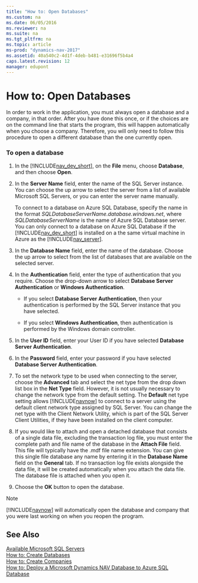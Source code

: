 ```yaml
---
title: "How to: Open Databases"
ms.custom: na
ms.date: 06/05/2016
ms.reviewer: na
ms.suite: na
ms.tgt_pltfrm: na
ms.topic: article
ms-prod: "dynamics-nav-2017"
ms.assetid: 40a540c2-4d1f-4deb-b481-e31696f5b4a4
caps.latest.revision: 12
manager: edupont
---
```

# How to: Open Databases
In order to work in the application, you must always open a database and a company, in that order. After you have done this once, or if the choices are on the command line that starts the program, this will happen automatically when you choose a company. Therefore, you will only need to follow this procedure to open a different database than the one currently open.  

### To open a database  

1.  In the [!INCLUDE[nav_dev_short](includes/nav_dev_short_md.md)], on the **File** menu, choose **Database**, and then choose **Open**.  

2.  In the **Server Name** field, enter the name of the SQL Server instance. You can choose the up arrow to select the server from a list of available Microsoft SQL Servers, or you can enter the server name manually.  

     To connect to a database on Azure SQL Database, specify the name in the format *SQLDatabaseServerName.database.windows.net*, where *SQLDatabaseServerName* is the name of Azure SQL Database server. You can only connect to a database on Azure SQL Database if the [!INCLUDE[nav_dev_short](includes/nav_dev_short_md.md)] is installed on a the same virtual machine in Azure as the [!INCLUDE[nav_server](includes/nav_server_md.md)].  

3.  In the **Database Name** field, enter the name of the database. Choose the up arrow to select from the list of databases that are available on the selected server.  

4.  In the **Authentication** field, enter the type of authentication that you require. Choose the drop-down arrow to select **Database Server Authentication** or **Windows Authentication**.  

    -   If you select **Database Server Authentication**, then your authentication is performed by the SQL Server instance that you have selected.  

    -   If you select **Windows Authentication**, then authentication is performed by the Windows domain controller.  

5.  In the **User ID** field, enter your User ID if you have selected **Database Server Authentication**.  

6.  In the **Password** field, enter your password if you have selected **Database Server Authentication**.  

7.  To set the network type to be used when connecting to the server, choose the **Advanced** tab and select the net type from the drop down list box in the **Net Type** field. However, it is not usually necessary to change the network type from the default setting. The **Default** net type setting allows [!INCLUDE[navnow](includes/navnow_md.md)] to connect to a server using the default client network type assigned by SQL Server. You can change the net type with the Client Network Utility, which is part of the SQL Server Client Utilities, if they have been installed on the client computer.  

8.  If you would like to attach and open a detached database that consists of a single data file, excluding the transaction log file, you must enter the complete path and file name of the database in the **Attach File** field. This file will typically have the .mdf file name extension. You can give this single file database any name by entering it in the **Database Name** field on the **General** tab. If no transaction log file exists alongside the data file, it will be created automatically when you attach the data file. The database file is attached when you open it.  

9. Choose the **OK** button to open the database.  

> [!NOTE]  
>  [!INCLUDE[navnow](includes/navnow_md.md)] will automatically open the database and company that you were last working on when you reopen the program.  

## See Also  
 [Available Microsoft SQL Servers](uiref/-$-S_2341-Available-Microsoft-SQL-Servers-$-.md)   
 [How to: Create Databases](How-to--Create-Databases.md)   
 [How to: Create Companies](How-to--Create-Companies.md)   
 [How to: Deploy a Microsoft Dynamics NAV Database to Azure SQL Database](How-to--Deploy-a-Microsoft-Dynamics-NAV-Database-to-Azure-SQL-Database.md)
